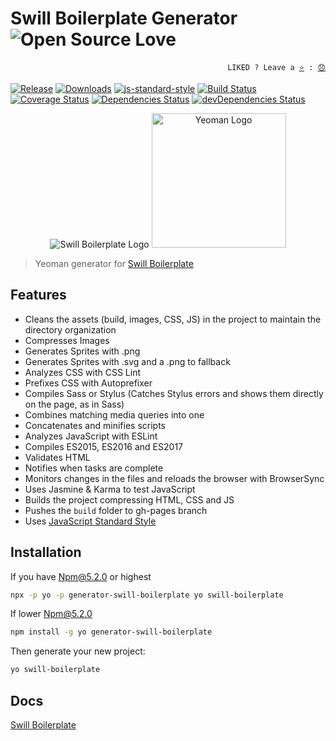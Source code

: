 # Swill Boilerplate Generator ![Open Source Love](https://badges.frapsoft.com/os/v3/open-source.svg?v=103)

<p align="right">
  <code>LIKED ? Leave a <a href="https://github.com/tiagoporto/generator-swill-boilerplate/stargazers">⭐</a> : <a href="https://github.com/tiagoporto/generator-swill-boilerplate/issues">😞</a></code>
</p>

[![Release](https://img.shields.io/npm/v/generator-swill-boilerplate.svg?style=flat-square&label=release)](https://npmjs.org/package/generator-swill-boilerplate)
[![Downloads](https://img.shields.io/npm/dt/generator-swill-boilerplate.svg?style=flat-square)](https://www.npmjs.com/package/generator-swill-boilerplate)
[![js-standard-style](https://img.shields.io/badge/code%20style-standard-yellow.svg?style=flat-square)](http://standardjs.com)
[![Build Status](https://img.shields.io/travis/tiagoporto/generator-swill-boilerplate/master.svg?style=flat-square&logo=travis&label=test)](https://travis-ci.org/tiagoporto/generator-swill-boilerplate)
[![Coverage Status](https://img.shields.io/coveralls/tiagoporto/generator-swill-boilerplate.svg?style=flat-square)](https://coveralls.io/github/tiagoporto/generator-swill-boilerplate)
[![Dependencies Status](https://img.shields.io/david/tiagoporto/generator-swill-boilerplate.svg?style=flat-square)](https://david-dm.org/tiagoporto/generator-swill-boilerplate)
[![devDependencies Status](https://img.shields.io/david/dev/tiagoporto/generator-swill-boilerplate.svg?style=flat-square)](https://david-dm.org/tiagoporto/generator-swill-boilerplate?type=dev)


<p align="center">
  <img src="https://tiagoporto.github.io/swill-boilerplate/img/logos/logo.png" alt="Swill Boilerplate Logo">
  <img src="https://nerdsondotcom.files.wordpress.com/2013/03/yeoman-logo.png" alt="Yeoman Logo" height="215">
</p>

> Yeoman generator for [Swill Boilerplate](https://tiagoporto.github.io/swill-boilerplate)

## Features

* Cleans the assets (build, images, CSS, JS) in the project to maintain the directory organization
* Compresses Images
* Generates Sprites with .png
* Generates Sprites with .svg and a .png to fallback
* Analyzes CSS with CSS Lint
* Prefixes CSS with Autoprefixer
* Compiles Sass or Stylus (Catches Stylus errors and shows them directly on the page, as in Sass)
* Combines matching media queries into one
* Concatenates and minifies scripts
* Analyzes JavaScript with ESLint
* Compiles ES2015, ES2016 and ES2017
* Validates HTML
* Notifies when tasks are complete
* Monitors changes in the files and reloads the browser with BrowserSync
* Uses Jasmine & Karma to test JavaScript
* Builds the project compressing HTML, CSS and JS
* Pushes the `build` folder to gh-pages branch
* Uses [JavaScript Standard Style](http://standardjs.com)

## Installation

If you have Npm@5.2.0 or highest

```bash
npx -p yo -p generator-swill-boilerplate yo swill-boilerplate
```

If lower Npm@5.2.0

```bash
npm install -g yo generator-swill-boilerplate
```

Then generate your new project:

```bash
yo swill-boilerplate
```

## Docs

[Swill Boilerplate](http://swillboilerplate.rocks)

